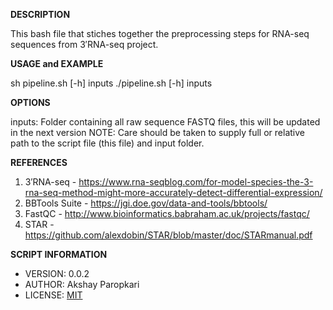**DESCRIPTION**

This bash file that stiches together the preprocessing steps for RNA-seq sequences from 3′RNA-seq project.

**USAGE and EXAMPLE**

sh pipeline.sh [-h] inputs
./pipeline.sh [-h] inputs

**OPTIONS**

inputs: Folder containing all raw sequence FASTQ files, this will be updated in the
        next version NOTE: Care should be taken to supply full or relative path to the script file (this file) and input 
        folder.
                 
**REFERENCES**

1. 3′RNA-seq - https://www.rna-seqblog.com/for-model-species-the-3-rna-seq-method-might-more-accurately-detect-differential-expression/
2. BBTools Suite - https://jgi.doe.gov/data-and-tools/bbtools/
3. FastQC - http://www.bioinformatics.babraham.ac.uk/projects/fastqc/
4. STAR - https://github.com/alexdobin/STAR/blob/master/doc/STARmanual.pdf
                 
**SCRIPT INFORMATION**

- VERSION: 0.0.2
- AUTHOR: Akshay Paropkari
- LICENSE: [MIT](LICENSE.md)
